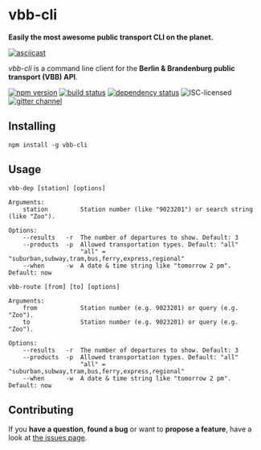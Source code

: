 # vbb-cli

**Easily the most awesome public transport CLI on the planet.**

[![asciicast](https://asciinema.org/a/42117.png)](https://asciinema.org/a/42117)

*vbb-cli* is a command line client for the **Berlin & Brandenburg public transport (VBB) API**.

[![npm version](https://img.shields.io/npm/v/vbb-cli.svg)](https://www.npmjs.com/package/vbb-cli)
[![build status](https://img.shields.io/travis/derhuerst/vbb-cli.svg)](https://travis-ci.org/derhuerst/vbb-cli)
[![dependency status](https://img.shields.io/david/derhuerst/vbb-cli.svg)](https://david-dm.org/derhuerst/vbb-cli)
![ISC-licensed](https://img.shields.io/github/license/derhuerst/vbb-cli.svg)
[![gitter channel](https://badges.gitter.im/derhuerst/vbb-rest.svg)](https://gitter.im/derhuerst/vbb-rest)


## Installing

```shell
npm install -g vbb-cli
```


## Usage

```
vbb-dep [station] [options]

Arguments:
    station         Station number (like "9023201") or search string (like "Zoo").

Options:
    --results   -r  The number of departures to show. Default: 3
    --products  -p  Allowed transportation types. Default: "all"
                    "all" = "suburban,subway,tram,bus,ferry,express,regional"
    --when      -w  A date & time string like "tomorrow 2 pm". Default: now
```

```
vbb-route [from] [to] [options]

Arguments:
    from            Station number (e.g. 9023201) or query (e.g. "Zoo").
    to              Station number (e.g. 9023201) or query (e.g. "Zoo").

Options:
    --results   -r  The number of departures to show. Default: 3
    --products  -p  Allowed transportation types. Default: "all"
                    "all" = "suburban,subway,tram,bus,ferry,express,regional"
    --when      -w  A date & time string like "tomorrow 2 pm". Default: now
```


## Contributing

If you **have a question**, **found a bug** or want to **propose a feature**, have a look at [the issues page](https://github.com/derhuerst/vbb-cli/issues).
